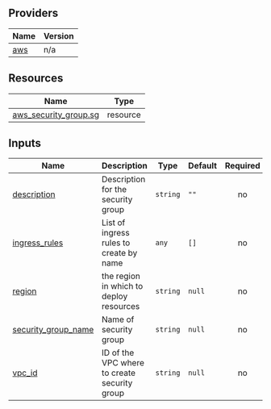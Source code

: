 <!-- BEGIN_TF_DOCS -->
## Providers

| Name | Version |
|------|---------|
| <a name="provider_aws"></a> [aws](#provider\_aws) | n/a |

## Resources

| Name | Type |
|------|------|
| [aws_security_group.sg](https://registry.terraform.io/providers/hashicorp/aws/latest/docs/resources/security_group) | resource |

## Inputs

| Name | Description | Type | Default | Required |
|------|-------------|------|---------|:--------:|
| <a name="input_description"></a> [description](#input\_description) | Description for the security group | `string` | `""` | no |
| <a name="input_ingress_rules"></a> [ingress\_rules](#input\_ingress\_rules) | List of ingress rules to create by name | `any` | `[]` | no |
| <a name="input_region"></a> [region](#input\_region) | the region in which to deploy resources | `string` | `null` | no |
| <a name="input_security_group_name"></a> [security\_group\_name](#input\_security\_group\_name) | Name of security group | `string` | `null` | no |
| <a name="input_vpc_id"></a> [vpc\_id](#input\_vpc\_id) | ID of the VPC where to create security group | `string` | `null` | no |

<!-- END_TF_DOCS -->
